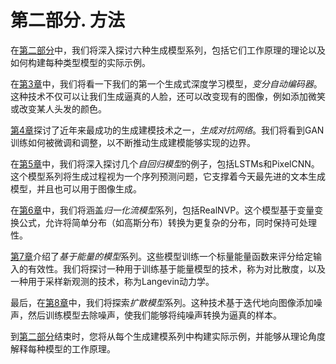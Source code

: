 # 第二部分. 方法

在[第二部分](#part_methods)中，我们将深入探讨六种生成模型系列，包括它们工作原理的理论以及如何构建每种类型模型的实际示例。

在[第3章](ch03.xhtml#chapter_vae)中，我们将看一下我们的第一个生成式深度学习模型，*变分自动编码器*。这种技术不仅可以让我们生成逼真的人脸，还可以改变现有的图像，例如添加微笑或改变某人头发的颜色。

[第4章](ch04.xhtml#chapter_gan)探讨了近年来最成功的生成建模技术之一，*生成对抗网络*。我们将看到GAN训练如何被微调和调整，以不断推动生成建模能够实现的边界。

在[第5章](ch05.xhtml#chapter_autoregressive)中，我们将深入探讨几个*自回归模型*的例子，包括LSTMs和PixelCNN。这个模型系列将生成过程视为一个序列预测问题，它支撑着今天最先进的文本生成模型，并且也可以用于图像生成。

在[第6章](ch06.xhtml#chapter_flow)中，我们将涵盖*归一化流模型*系列，包括RealNVP。这个模型基于变量变换公式，允许将简单分布（如高斯分布）转换为更复杂的分布，同时保持可处理性。

[第7章](ch07.xhtml#chapter_energy_based_models)介绍了*基于能量的模型*系列。这些模型训练一个标量能量函数来评分给定输入的有效性。我们将探讨一种用于训练基于能量模型的技术，称为对比散度，以及一种用于采样新观测的技术，称为Langevin动力学。

最后，在[第8章](ch08.xhtml#chapter_diffusion)中，我们将探索*扩散模型*系列。这种技术基于迭代地向图像添加噪声，然后训练模型去除噪声，使我们能够将纯噪声转换为逼真的样本。

到[第二部分](#part_methods)结束时，您将从每个生成建模系列中构建实际示例，并能够从理论角度解释每种模型的工作原理。
